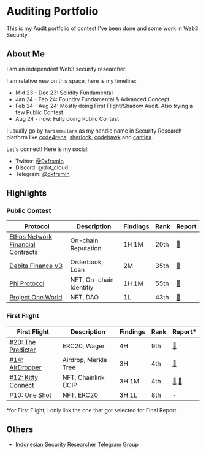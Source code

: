 # Auditing Portfolio

This is my Audit portfolio of contest I've been done and some work in Web3 Security.

## About Me

I am an independent Web3 security researcher.

I am relative new on this space, here is my timeline:

- Mid 23 - Dec 23: Solidity Fundamental
- Jan 24 - Feb 24: Foundry Fundamental & Advanced Concept
- Feb 24 - Aug 24: Mostly doing First Flight/Shadow Audit. Also trying a few Public Contest
- Aug 24 - now: Fully doing Public Contest

I usually go by `farismaulana` as my handle name in Security Research platform like [code4rena](https://code4rena.com/@farismaulana), [sherlock](https://audits.sherlock.xyz/watson/farismaulana), [codehawk](https://profiles.cyfrin.io/u/farismaulana) and [cantina](https://cantina.xyz/u/farismaulana).

Let's connect! Here is my social:

- Twitter: [@0xfrsmln](https://x.com/0xfrsmln)
- Discord: @dot_cloud
- Telegram: [@oxfrsmln](https://t.me/oxfrsmln)

## Highlights

### Public Contest

| Protocol                                                             | Description             | Findings | Rank | Report                                                                    |
| -------------------------------------------------------------------- | ----------------------- | -------- | ---- | ------------------------------------------------------------------------- |
| [Ethos Network Financial Contracts](https://audits.sherlock.xyz/contests/675) | On-chain Reputation | 1H 1M | 20th |[📄](https://github.com/sherlock-audit/2024-11-ethos-network-ii-judging/issues/204) |
| [Debita Finance V3](https://audits.sherlock.xyz/contests/627)        | Orderbook, Loan         | 2M       | 35th | [📄](https://github.com/sherlock-audit/2024-10-debita-judging/issues/439) |
| [Phi Protocol](https://code4rena.com/audits/2024-08-phi)             | NFT, On-chain Identitiy | 1H 1M    | 55th | [📄](https://github.com/code-423n4/2024-08-phi-findings/issues/269)       |
| [Project One World](https://codehawks.cyfrin.io/c/2024-11-one-world) | NFT, DAO                | 1L       | 43th | [📄](https://codehawks.cyfrin.io/c/2024-11-one-world/s/349)               |

### First Flight

| First Flight                                                              | Description          | Findings | Rank | Report\*                                                                                                                      |
| ------------------------------------------------------------------------- | -------------------- | -------- | ---- | ----------------------------------------------------------------------------------------------------------------------------- |
| [#20: The Predicter](https://codehawks.cyfrin.io/c/2024-07-the-predicter) | ERC20, Wager         | 4H       | 9th  | [📄](https://codehawks.cyfrin.io/c/2024-07-the-predicter/s/363)                                                               |
| [#14: AirDropper](https://codehawks.cyfrin.io/c/2024-04-airdropper)       | Airdrop, Merkle Tree | 3H       | 4th  | [📄](https://codehawks.cyfrin.io/c/2024-04-airdropper/s/85)                                                                   |
| [#12: Kitty Connect](https://codehawks.cyfrin.io/c/2024-03-kitty-connect) | NFT, Chainlink CCIP  | 3H 1M    | 4th  | [📄](https://codehawks.cyfrin.io/c/2024-03-kitty-connect/s/72) [📄](https://codehawks.cyfrin.io/c/2024-03-kitty-connect/s/73) |
| [#10: One Shot](https://codehawks.cyfrin.io/c/2024-02-one-shot)           | NFT, ERC20           | 3H 1L    | 8th  | -                                                                                                                             |

\*for First Flight, I only link the one that got selected for Final Report

## Others

- [Indonesian Security Researcher Telegram Group](https://t.me/+JOW-lgIP3Us2ZTgy)
